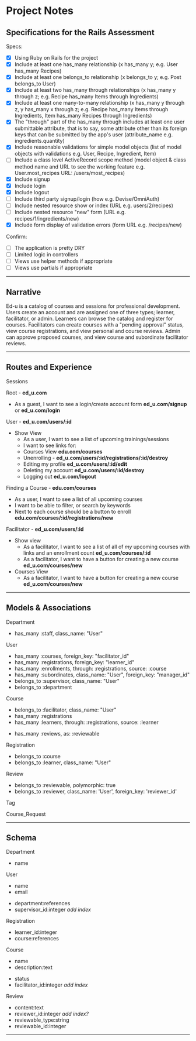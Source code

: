 # Project Notes
## Specifications for the Rails Assessment

Specs:
- [x] Using Ruby on Rails for the project
- [x] Include at least one has_many relationship (x has_many y; e.g. User has_many Recipes) 
- [x] Include at least one belongs_to relationship (x belongs_to y; e.g. Post belongs_to User)
- [x] Include at least two has_many through relationships (x has_many y through z; e.g. Recipe has_many Items through Ingredients)
- [x] Include at least one many-to-many relationship (x has_many y through z, y has_many x through z; e.g. Recipe has_many Items through Ingredients, Item has_many Recipes through Ingredients)
- [x] The "through" part of the has_many through includes at least one user submittable attribute, that is to say, some attribute other than its foreign keys that can be submitted by the app's user (attribute_name e.g. ingredients.quantity)
- [x] Include reasonable validations for simple model objects (list of model objects with validations e.g. User, Recipe, Ingredient, Item)
- [ ] Include a class level ActiveRecord scope method (model object & class method name and URL to see the working feature e.g. User.most_recipes URL: /users/most_recipes)
- [x] Include signup
- [x] Include login
- [x] Include logout
- [ ] Include third party signup/login (how e.g. Devise/OmniAuth)
- [ ] Include nested resource show or index (URL e.g. users/2/recipes)
- [ ] Include nested resource "new" form (URL e.g. recipes/1/ingredients/new)
- [x] Include form display of validation errors (form URL e.g. /recipes/new)

Confirm:
- [ ] The application is pretty DRY
- [ ] Limited logic in controllers
- [ ] Views use helper methods if appropriate
- [ ] Views use partials if appropriate
---
## Narrative

Ed-u is a catalog of courses and sessions for professional development.  Users create an account and are assigned one of three types; learner, facilitator, or admin.  Learners can browse the catalog and register for courses.  Facilitators can create courses with a "pending approval" status, view course registrations, and view personal and course reviews.  Admin can approve proposed courses, and view course and subordinate facilitator reviews.

---
## Routes and Experience

Sessions

Root - **ed_u.com**
- As a guest, I want to see a login/create account form **ed_u.com/signup** or **ed_u.com/login**

User - **ed_u.com/users/:id**
- Show View
  - As a user, I want to see a list of upcoming trainings/sessions
  - I want to see links for:
  - Courses View **edu.com/courses**
  - Unenrolling - **ed_u.com/users/:id/registrations/:id/destroy**
  - Editing my profile **ed_u.com/users/:id/edit**
  - Deleting my account **ed_u.com/users/:id/destroy**
  - Logging out **ed_u.com/logout**

Finding a Course - **edu.com/courses**
- As a user, I want to see a list of all upcoming courses
- I want to be able to filter, or search by keywords
- Next to each course should be a button to enroll **edu.com/courses/:id/registrations/new**

Facilitator - **ed_u.com/users/:id**
- Show view
  - As a facilitator, I want to see a list of all of *my* upcoming courses with links and an enrollment count **ed_u.com/courses/:id**
  - As a facilitator, I want to have a button for creating a new course **ed_u.com/courses/new**
- Courses View
  - As a facilitator, I want to have a button for creating a new course **ed_u.com/courses/new**
---

## Models & Associations

Department
  - has_many :staff, class_name: "User"

User
  - has_many :courses, foreign_key: "facilitator_id"
  - has_many :registrations, foreign_key: "learner_id"
  - has_many :enrollments, through: :registrations, source: :course
  - has_many :subordinates, class_name: "User", foreign_key: "manager_id"
  - belongs_to :supervisor, class_name: "User"
  - belongs_to :department

Course
  - belongs_to :facilitator, class_name: "User"
  - has_many :registrations
  - has_many :learners, through: :registrations, source: :learner
  <!-- - has_many :sessions -->
  - has_many :reviews, as: :reviewable

Registration
  - belongs_to :course
  - belongs_to :learner, class_name: "User"

<!-- Session
  - belongs_to :course -->

Review
  - belongs_to :reviewable, polymorphic: true
  - belongs_to :reviewer, class_name: 'User', foreign_key: 'reviewer_id'

Tag

Course_Request

---
## Schema

Department
  - name

User
  - name
  - email
  <!-- - password:digest -->
  - department:references
  - supervisor_id:integer *add index*
  
Registration
  - learner_id:integer
  - course:references
  
Course
  - name
  - description:text
  <!-- - clock_hours:decimal{4-2} -->
  <!-- - delivery_method -->
  <!-- - intended_audience -->
  <!-- - category:references -->
  <!-- - location:references -->
  - status
  - facilitator_id:integer *add index*

<!-- Session
  - part:integer
  - course:references
  - start_time:datetime
  - end_time:date_time -->

<!-- Category
  - name -->

Review
 - content:text
 - reviewer_id:integer *add index?*
 - reviewable_type:string
 - reviewable_id:integer

<!-- Tag
  - name
  - taggable_id:integer
  - taggable_type:string -->

---